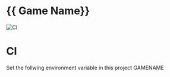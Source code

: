 # {{ Game Name}}

![CI](https://github.com/robotnik-dev/{{repo}}/actions/workflows/ci.yaml/badge.svg)

# CI

Set the follwing environment variable in this project
GAMENAME
